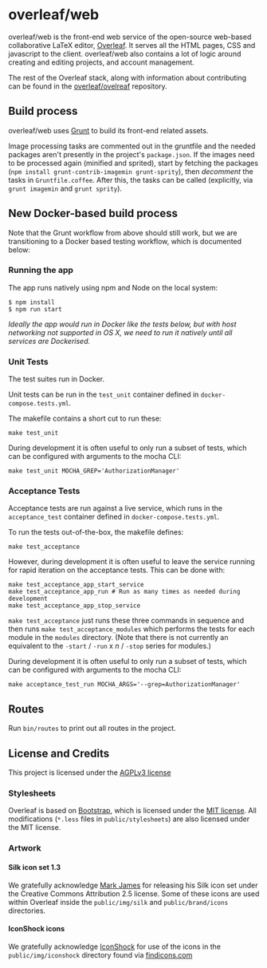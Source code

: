 overleaf/web
==============

overleaf/web is the front-end web service of the open-source web-based collaborative LaTeX editor,
[Overleaf](https://www.overleaf.com).
It serves all the HTML pages, CSS and javascript to the client. overleaf/web also contains
a lot of logic around creating and editing projects, and account management.


The rest of the Overleaf stack, along with information about contributing can be found in the
[overleaf/ovelreaf](https://github.com/overleaf/overleaf) repository.

Build process
----------------

overleaf/web uses [Grunt](http://gruntjs.com/) to build its front-end related assets.

Image processing tasks are commented out in the gruntfile and the needed packages aren't presently in the project's `package.json`. If the images need to be processed again (minified and sprited), start by fetching the packages (`npm install grunt-contrib-imagemin grunt-sprity`), then *decomment* the tasks in `Gruntfile.coffee`. After this, the tasks can be called (explicitly, via `grunt imagemin` and `grunt sprity`).

New Docker-based build process
------------------------------

Note that the Grunt workflow from above should still work, but we are transitioning to a
Docker based testing workflow, which is documented below:

### Running the app

The app runs natively using npm and Node on the local system:

```
$ npm install
$ npm run start
```

*Ideally the app would run in Docker like the tests below, but with host networking not supported in OS X, we need to run it natively until all services are Dockerised.*

### Unit Tests

The test suites run in Docker.

Unit tests can be run in the `test_unit` container defined in `docker-compose.tests.yml`.

The makefile contains a short cut to run these:

```
make test_unit
```

During development it is often useful to only run a subset of tests, which can be configured with arguments to the mocha CLI:

```
make test_unit MOCHA_GREP='AuthorizationManager'
```

### Acceptance Tests

Acceptance tests are run against a live service, which runs in the `acceptance_test` container defined in `docker-compose.tests.yml`.

To run the tests out-of-the-box, the makefile defines:

```
make test_acceptance
```

However, during development it is often useful to leave the service running for rapid iteration on the acceptance tests. This can be done with:

```
make test_acceptance_app_start_service
make test_acceptance_app_run # Run as many times as needed during development
make test_acceptance_app_stop_service
```

`make test_acceptance` just runs these three commands in sequence and then runs `make test_acceptance_modules` which performs the tests for each module in the `modules` directory. (Note that there is not currently an equivalent to the `-start` / `-run` x _n_ / `-stop` series for modules.)

During development it is often useful to only run a subset of tests, which can be configured with arguments to the mocha CLI:

```
make acceptance_test_run MOCHA_ARGS='--grep=AuthorizationManager'
```

Routes
------

Run `bin/routes` to print out all routes in the project.


License and Credits
-------------------

This project is licensed under the [AGPLv3 license](http://www.gnu.org/licenses/agpl-3.0.html)

### Stylesheets

Overleaf is based on [Bootstrap](http://getbootstrap.com/), which is licensed under the
[MIT license](http://opensource.org/licenses/MIT).
All modifications (`*.less` files in `public/stylesheets`) are also licensed
under the MIT license.

### Artwork

#### Silk icon set 1.3

We gratefully acknowledge [Mark James](http://www.famfamfam.com/lab/icons/silk/) for
releasing his Silk icon set under the Creative Commons Attribution 2.5 license. Some
of these icons are used within Overleaf inside the `public/img/silk` and
`public/brand/icons` directories.

#### IconShock icons

We gratefully acknowledge [IconShock](http://www.iconshock.com) for use of the icons
in the `public/img/iconshock` directory found via
[findicons.com](http://findicons.com/icon/498089/height?id=526085#)


